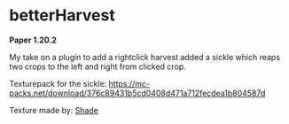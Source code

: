 # betterHarvest

**Paper 1.20.2**

My take on a plugin to add a rightclick harvest
added a sickle which reaps two crops to the left and right from clicked crop.

Texturepack for the sickle:
https://mc-packs.net/download/376c89431b5cd0408d471a712fecdea1b804587d

Texture made by: [Shade](https://itch.io/profile/merchant-shade)
